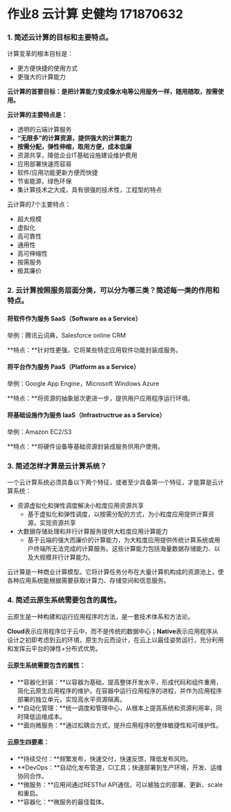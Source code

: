 # 作业8 云计算 史健均 171870632

###  1. 简述云计算的目标和主要特点。

计算变革的根本目标是：

- 更方便快捷的使用方式
- 更强大的计算能力

**云计算的首要目标：是把计算能力变成像水电等公用服务一样，随用随取，按需使用。**

**云计算的主要特点是：**

- 透明的云端计算服务
- **“无限多”的计算资源，提供强大的计算能力**
- **按需分配，弹性伸缩，取用方便，成本低廉**
- 资源共享，降低企业IT基础设施建设维护费用
- 应用部署快速而容易
- 软件/应用功能更新方便而快捷
- 节省能源，绿色环保
- 集计算技术之大成，具有很强的技术性，工程型的特点

云计算的7个主要特点：

- 超大规模
- 虚拟化
- 高可靠性
- 通用性
- 高可伸缩性
- 按需服务
- 极其廉价

### 2. 云计算按照服务层面分类，可以分为哪三类？简述每一类的作用和特点。

#### 将软件作为服务 SaaS（Software as a Service）

举例：腾讯云词典，Salesforce online CRM

**特点：**针对性更强，它将某些特定应用软件功能封装成服务。

#### 将平台作为服务 PaaS（Platform as a Service）

举例：Google App Engine，Microsoft Windows Azure

**特点：**将资源的抽象层次更进一步，提供用户应用程序运行环境。

#### 将基础设施作为服务 IaaS（Infrastructrue as a Service）

举例：Amazon EC2/S3

**特点：**将硬件设备等基础资源封装成服务供用户使用。

### 3. 简述怎样才算是云计算系统？

一个云计算系统必须具备以下两个特征，或者至少具备第一个特征，才能算是云计算系统：

- 资源虚拟化和弹性调度解决小粒度应用资源共享
  - 基于虚拟化和弹性调度，以按需分配的方式，为小粒度应用提供计算资源，实现资源共享
- 大数据存储处理和并行计算服务提供大粒度应用计算能力
  - 基于云端的强大而廉价的计算能力，为大粒度应用提供传统计算系统或用户终端所无法完成的计算服务。这些计算能力包括海量数据存储能力、以及大规模并行计算能力。

云计算是一种商业计算模型。它将计算任务分布在大量计算机构成的资源池上，使各种应用系统能根据需要获取计算力、存储空间和信息服务。

### 4. 简述云原生系统需要包含的属性。

云原生是一种构建和运行应用程序的方法，是一套技术体系和方法论。

**Cloud**表示应用程序位于云中，而不是传统的数据中心；**Native**表示应用程序从设计之初即考虑到云的环境，原生为云而设计，在云上以最佳姿势运行，充分利用和发挥云平台的弹性+分布式优势。

#### 云原生系统需要包含的属性：

- **容器化封装：**以容器为基础，提高整体开发水平，形成代码和组件重用，简化云原生应用程序的维护。在容器中运行应用程序的进程，并作为应用程序部署的独立单元，实现高水平资源隔离。
- **自动化管理：**统一调度和管理中心，从根本上提高系统和资源利用率，同时降低运维成本。
- **面向微服务：**通过松耦合方式，提升应用程序的整体敏捷性和可维护性。

#### 云原生四要素：

- **持续交付：**频繁发布，快速交付，快速反馈，降低发布风险。
- **DevOps：**自动化发布管道，CI工具；快速部署到生产环境，开发、运维协同合作。
- **微服务：**应用间通过RESTful API通信，可以被独立的部署、更新、scale和重启。
- **容器化：**微服务的最佳载体。

